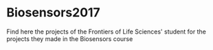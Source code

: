 # Biosensors2017
Find here the projects of the Frontiers of Life Sciences' student for the projects they made in the Biosensors course
